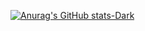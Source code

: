 [![Anurag's GitHub stats-Dark](https://github-readme-stats.vercel.app/api?username=heclypso&show_icons=true&theme=dark#gh-dark-mode-only)](https://github.com/anuraghazra/github-readme-stats#gh-dark-mode-only)
